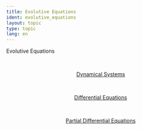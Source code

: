 ```yaml
---
title: Evolutive Equations
ident: evolutive_equations
layout: topic
type: topic
lang: en
---
```


Evolutive Equations

<div style="position: relative;" align="center">

<a style="padding: 20px;" href="/subjects/{{page.lang}}/dynamical_systems.html"><p class="subject dynamical_systems">Dynamical Systems</p></a>
<a style="padding: 20px;" href="/subjects/{{page.lang}}/differential_equations.html"><p class="subject differential_equations">Differential Equations</p></a>
<a style="padding: 20px;" href="/subjects/{{page.lang}}/partial_differential_equations.html"><p class="subject partial_differential_equations">Partial Differential Equations</p></a>

</div>